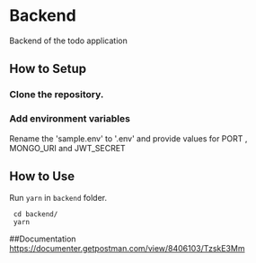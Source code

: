 # Backend
Backend of the todo application


## How to Setup


### Clone the repository.

### Add environment variables
 Rename the 'sample.env' to '.env' and provide values for PORT , MONGO_URI and JWT_SECRET



## How to Use

Run `yarn` in `backend` folder.

```
 cd backend/
 yarn
```


##Documentation 
https://documenter.getpostman.com/view/8406103/TzskE3Mm
